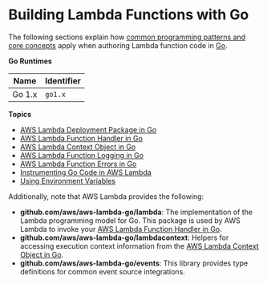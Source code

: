 # Building Lambda Functions with Go<a name="go-programming-model"></a>

The following sections explain how [common programming patterns and core concepts](https://docs.aws.amazon.com/lambda/latest/dg/programming-model-v2.html) apply when authoring Lambda function code in [Go](https://golang.org/)\.


**Go Runtimes**  

| Name | Identifier | 
| --- | --- | 
|  Go 1\.x  |  `go1.x`  | 

**Topics**
+ [AWS Lambda Deployment Package in Go](lambda-go-how-to-create-deployment-package.md)
+ [AWS Lambda Function Handler in Go](go-programming-model-handler-types.md)
+ [AWS Lambda Context Object in Go](go-programming-model-context.md)
+ [AWS Lambda Function Logging in Go](go-programming-model-logging.md)
+ [AWS Lambda Function Errors in Go](go-programming-model-errors.md)
+ [Instrumenting Go Code in AWS Lambda](go-tracing.md)
+ [Using Environment Variables](go-programming-model-env-variables.md)

Additionally, note that AWS Lambda provides the following:
+ **github\.com/aws/aws\-lambda\-go/lambda**: The implementation of the Lambda programming model for Go\. This package is used by AWS Lambda to invoke your [AWS Lambda Function Handler in Go](go-programming-model-handler-types.md)\.
+ **github\.com/aws/aws\-lambda\-go/lambdacontext**: Helpers for accessing execution context information from the [AWS Lambda Context Object in Go](go-programming-model-context.md)\.
+ **github\.com/aws/aws\-lambda\-go/events**: This library provides type definitions for common event source integrations\.